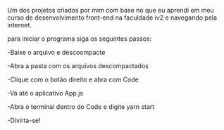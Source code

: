 Um dos projetos criados por mim com base no que eu aprendi em meu curso de desenvolvimento front-end na faculdade iv2 e navegando pela internet.

para iniciar o programa siga os seguintes passos:

-Baixe o arquivo e descoompacte


-Abra a pasta com os arquivos descompactados


-Clique com o botão direito e abra com Code


-Vá até o aplicativo App.js


-Abra o terminal dentro do Code e digite yarn start


-Divirta-se!
